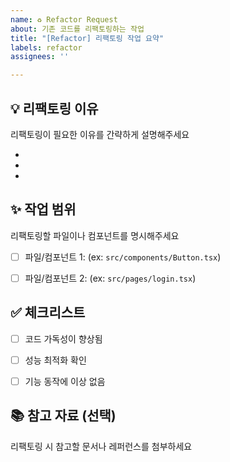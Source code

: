 ```yaml
---
name: ♻️ Refactor Request
about: 기존 코드를 리팩토링하는 작업
title: "[Refactor] 리팩토링 작업 요약"
labels: refactor
assignees: ''

---
```


## 💡 리팩토링 이유
리팩토링이 필요한 이유를 간략하게 설명해주세요

- 
-
- 


## ✨ 작업 범위
리팩토링할 파일이나 컴포넌트를 명시해주세요
- [ ] 파일/컴포넌트 1: (ex: `src/components/Button.tsx`)
- [ ] 파일/컴포넌트 2: (ex: `src/pages/login.tsx`)


## ✅ 체크리스트
- [ ] 코드 가독성이 향상됨
- [ ] 성능 최적화 확인
- [ ] 기능 동작에 이상 없음


## 📚 참고 자료 (선택)
리팩토링 시 참고할 문서나 레퍼런스를 첨부하세요